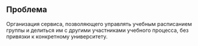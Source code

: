 ## Проблема
Организация сервиса, позволяющего управлять учебным расписанием группы и делиться им с другими участниками учебного процесса, без привязки к конкретному университету.
